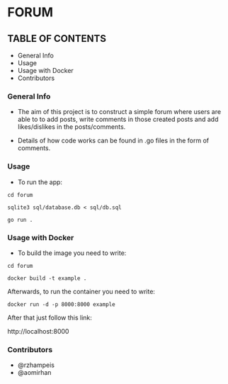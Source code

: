 # FORUM

## TABLE OF CONTENTS
* General Info
* Usage
* Usage with Docker
* Contributors


### General Info
* The aim of this project is to construct a simple forum where users are able to to add posts, write comments in those created posts and add likes/dislikes in the posts/comments.

* Details of how code works can be found in .go files in the form of comments.

### Usage
* To run the app:
``` 
cd forum

sqlite3 sql/database.db < sql/db.sql

go run .
```
### Usage with Docker
* To build the image you need to write: 
``` 
cd forum

docker build -t example .
```
Afterwards, to run the container you need to write:
``` 
docker run -d -p 8000:8000 example
```
After that just follow this link:

http://localhost:8000

### Contributors
* @rzhampeis 
* @aomirhan  